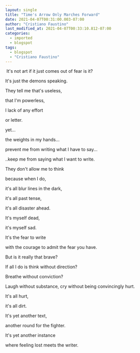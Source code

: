 ```yaml
---
layout: single
title: "Time's Arrow Only Marches Forward"
date: 2021-04-07T00:31:00.003-07:00
author: "Cristiano Faustino"
last_modified_at: 2021-04-07T00:33:10.812-07:00
categories:
  - imported
  - blogspot
tags:
  - blogspot
  - "Cristiano Faustino"
---
```


 It's not art if it just comes out of fear is it?

It's just the demons speaking.

They tell me that's useless,

that I'm powerless,

I lack of any effort

or letter.

yet...

the weights in my hands...

prevent me from writing what I have to say...

..keep me from saying what I want to write.

They don't allow me to think

because when I do,

it's all blur lines in the dark,

it's all past tense,

it's all disaster ahead.

It's myself dead,

it's myself sad.

It's the fear to write

with the courage to admit the fear you have.

But is it really that brave?

If all I do is think without direction?

Breathe without conviction?

Laugh without substance, cry without being convincingly hurt.

It's all hurt,

it's all dirt.

It's yet another text,

another round for the fighter.

It's yet another instance

where feeling lost meets the writer.

